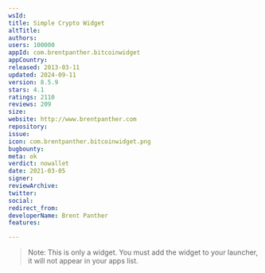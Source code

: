 ```yaml
---
wsId: 
title: Simple Crypto Widget
altTitle: 
authors: 
users: 100000
appId: com.brentpanther.bitcoinwidget
appCountry: 
released: 2013-03-11
updated: 2024-09-11
version: 8.5.9
stars: 4.1
ratings: 2110
reviews: 209
size: 
website: http://www.brentpanther.com
repository: 
issue: 
icon: com.brentpanther.bitcoinwidget.png
bugbounty: 
meta: ok
verdict: nowallet
date: 2021-03-05
signer: 
reviewArchive: 
twitter: 
social: 
redirect_from: 
developerName: Brent Panther
features: 

---
```


> Note: This is only a widget. You must add the widget to your launcher, it will
  not appear in your apps list.
